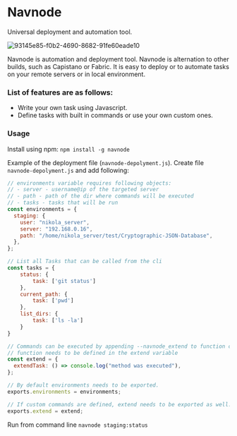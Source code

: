 # Navnode 

Universal deployment and automation tool.

![93145e85-f0b2-4690-8682-91fe60eade10](https://repository-images.githubusercontent.com/499848268/f5f5c077-3243-44cc-afc9-f400eed44e49)

Navnode is automation and deployment tool. 
Navnode is alternation to other builds, such as Capistano or Fabric.
It is easy to deploy or to automate tasks on your remote servers or in local environment.

### List of features are as follows:
- Write your own task using Javascript.
- Define tasks with built in commands or use your own custom ones.

### Usage
Install using npm:
`npm install -g navnode`


Example of the deployment file (`navnode-depolyment.js`).
Create file `navnode-depolyment.js` and add following:
```js
// environments variable requires following objects:
// - server - username@ip of the targeted server
// - path - path of the dir where commands will be executed
// - tasks - tasks that will be run
const environments = {
  staging: {
    user: "nikola_server",
    server: "192.168.0.16",
    path: "/home/nikola_server/test/Cryptographic-JSON-Database",
  },
};

// List all Tasks that can be called from the cli
const tasks = {
	status: {
		task: ['git status']
	},
	current_path: {
		task: ['pwd']
	},
	list_dirs: {
		task: ['ls -la']
	}
}

// Commands can be executed by appending --navnode_extend to function call
// function needs to be defined in the extend variable
const extend = {
  extendTask: () => console.log("method was executed"),
};

// By default environments needs to be exported.
exports.environments = environments;

// If custom commands are defined, extend needs to be exported as well.
exports.extend = extend;
```

Run from command line `navnode staging:status`